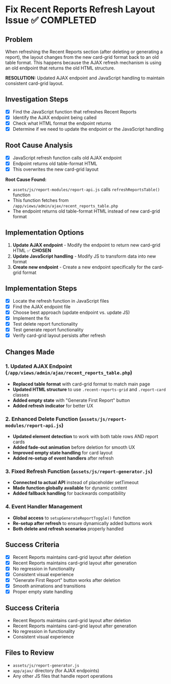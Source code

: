 # Fix Recent Reports Refresh Layout Issue ✅ COMPLETED

## Problem
When refreshing the Recent Reports section (after deleting or generating a report), the layout changes from the new card-grid format back to an old table format. This happens because the AJAX refresh mechanism is using an old endpoint that returns the old HTML structure.

**RESOLUTION:** Updated AJAX endpoint and JavaScript handling to maintain consistent card-grid layout.

## Investigation Steps
- [x] Find the JavaScript function that refreshes Recent Reports
- [x] Identify the AJAX endpoint being called
- [x] Check what HTML format the endpoint returns
- [x] Determine if we need to update the endpoint or the JavaScript handling

## Root Cause Analysis
- [x] JavaScript refresh function calls old AJAX endpoint
- [x] Endpoint returns old table-format HTML
- [x] This overwrites the new card-grid layout

**Root Cause Found:**
- `assets/js/report-modules/report-api.js` calls `refreshReportsTable()` function
- This function fetches from `/app/views/admin/ajax/recent_reports_table.php`
- The endpoint returns old table-format HTML instead of new card-grid format

## Implementation Options
1. **Update AJAX endpoint** - Modify the endpoint to return new card-grid HTML ✅ **CHOSEN**
2. **Update JavaScript handling** - Modify JS to transform data into new format
3. **Create new endpoint** - Create a new endpoint specifically for the card-grid format

## Implementation Steps
- [x] Locate the refresh function in JavaScript files
- [x] Find the AJAX endpoint file
- [x] Choose best approach (update endpoint vs. update JS)
- [x] Implement the fix
- [x] Test delete report functionality
- [x] Test generate report functionality
- [x] Verify card-grid layout persists after refresh

## Changes Made
### 1. Updated AJAX Endpoint (`/app/views/admin/ajax/recent_reports_table.php`)
- **Replaced table format** with card-grid format to match main page
- **Updated HTML structure** to use `.recent-reports-grid` and `.report-card` classes
- **Added empty state** with "Generate First Report" button
- **Added refresh indicator** for better UX

### 2. Enhanced Delete Function (`assets/js/report-modules/report-api.js`)
- **Updated element detection** to work with both table rows AND report cards
- **Added fade-out animation** before deletion for smooth UX
- **Improved empty state handling** for card layout
- **Added re-setup of event handlers** after refresh

### 3. Fixed Refresh Function (`assets/js/report-generator.js`)
- **Connected to actual API** instead of placeholder setTimeout
- **Made function globally available** for dynamic content
- **Added fallback handling** for backwards compatibility

### 4. Event Handler Management
- **Global access** to `setupGenerateReportToggle()` function
- **Re-setup after refresh** to ensure dynamically added buttons work
- **Both delete and refresh scenarios** properly handled

## Success Criteria
- [x] Recent Reports maintains card-grid layout after deletion
- [x] Recent Reports maintains card-grid layout after generation
- [x] No regression in functionality
- [x] Consistent visual experience
- [x] "Generate First Report" button works after deletion
- [x] Smooth animations and transitions
- [x] Proper empty state handling

## Success Criteria
- Recent Reports maintains card-grid layout after deletion
- Recent Reports maintains card-grid layout after generation
- No regression in functionality
- Consistent visual experience

## Files to Review
- `assets/js/report-generator.js`
- `app/ajax/` directory (for AJAX endpoints)
- Any other JS files that handle report operations
